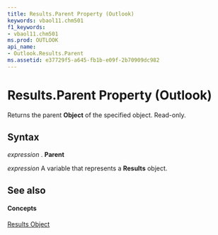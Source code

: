 ```yaml
---
title: Results.Parent Property (Outlook)
keywords: vbaol11.chm501
f1_keywords:
- vbaol11.chm501
ms.prod: OUTLOOK
api_name:
- Outlook.Results.Parent
ms.assetid: e37729f5-a645-fb1b-e09f-2b70909dc982
---
```



# Results.Parent Property (Outlook)

Returns the parent  **Object** of the specified object. Read-only.


## Syntax

 _expression_ . **Parent**

 _expression_ A variable that represents a **Results** object.


## See also


#### Concepts


[Results Object](results-object-outlook.md)

